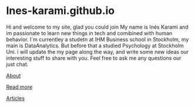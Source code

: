 # Ines-karami.github.io

Hi and welcome to my site, glad you could join 
My name is Inés Karami and im passionate to learn new things in tech and comibined with human behavior. I´m currentley a studetn at IHM Business school in Stockholm, my main is DataAnalytics. But before that a studied Psychology at Stockholm Uni. i will update the my page along the way, and write some new ideas our interesting stuff to share with you.
Feel free to ask me any questions our just chat.

[About](/about)

[Read more](/read-more)

[Articles](/articles)
